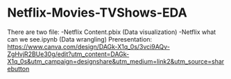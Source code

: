 # Netflix-Movies-TVShows-EDA
There are two file: 
-Netflix Content.pbix (Data visualization)
-Netflix what can we see.ipynb (Data wrangling)
Preresentation: https://www.canva.com/design/DAGk-X1q_0s/3vci9AQv-ZgHvjR2BUe30g/edit?utm_content=DAGk-X1q_0s&utm_campaign=designshare&utm_medium=link2&utm_source=sharebutton

